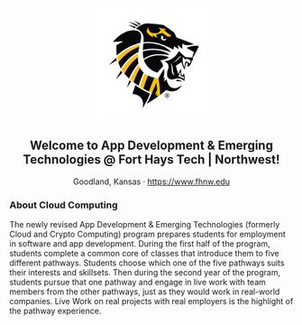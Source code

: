 <div align=center>
  <img src="Logo.png" alt="Logo" width=200>
  <h2>Welcome to App Development & Emerging Technologies @ Fort Hays Tech | Northwest!</h2>
  <p>
    Goodland, Kansas ·
    <a href="https://www.fhnw.edu">https://www.fhnw.edu</a>
  </p>
</div>

<div align=left>
  <h3>About Cloud Computing</h3>
  <p>The newly revised App Development & Emerging Technologies (formerly Cloud and Crypto Computing) program prepares students for employment in software and app development. During the first half of the program, students complete a common core of classes that introduce them to five different pathways.  Students choose which one of the five pathways suits their interests and skillsets. Then during the second year of the program, students pursue that one pathway and engage in live work with team members from the other pathways, just as they would work in real-world companies. Live Work on real projects with real employers is the highlight of the pathway experience.</p>
  <h3></h3>
</div>

